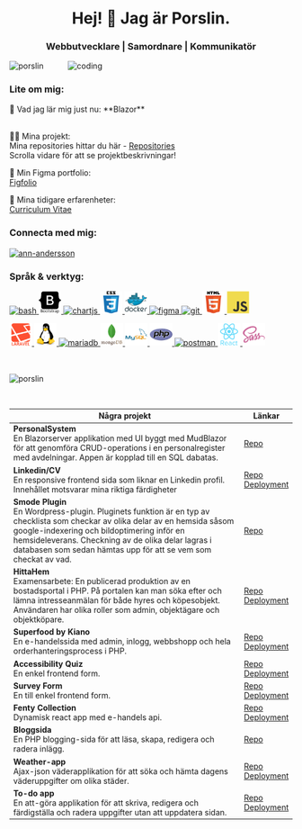 <h1 align="center">Hej! 👋 Jag är Porslin.</h1>
<h3 align="center">Webbutvecklare | Samordnare | Kommunikatör</h3>
<img align="right" alt="coding" width="400" src="https://media3.giphy.com/media/v1.Y2lkPTc5MGI3NjExdjkxazRucWIxeDFhNndxeGZpcnZ1YmN2aG1zazVnZmtrNnhlcm1uZyZlcD12MV9pbnRlcm5hbF9naWZfYnlfaWQmY3Q9cw/UVZ1M8bVwpaF7MTYNk/giphy.gif">

<p align="left"> <img src="https://komarev.com/ghpvc/?username=porslin&label=Profilvisningar&color=0e75b6&style=flat" alt="porslin" /> </p>

<h3 align="left">Lite om mig:</h3>
🌱 Vad jag lär mig just nu: **Blazor** <br><br>

👨‍💻 Mina projekt: <br>
Mina repositories hittar du här - [Repositories](https://github.com/porslin?tab=repositories) <br>
Scrolla vidare för att se projektbeskrivningar!

📝 Min Figma portfolio:<br>
[Figfolio](https://www.figma.com/file/VkwKHeBDJF9KzzhakUBZft/Figfolio?type=design&node-id=0%3A1&mode=design&t=hPDRDv7MDjrp8IWl-1)

📄 Mina tidigare erfarenheter: <br>
[Curriculum Vitae](https://porslin.github.io/linkedin/)

<h3 align="left">Connecta med mig:</h3>
<p align="left">
<a href="https://linkedin.com/in/ann-andersson-2873ab278" target="blank"><img align="center" src="https://raw.githubusercontent.com/rahuldkjain/github-profile-readme-generator/master/src/images/icons/Social/linked-in-alt.svg" alt="ann-andersson" height="30" width="40" /></a>
</p>

<h3 align="left">Språk & verktyg:</h3>
<p align="left" width="100"> 
  <a href="https://www.gnu.org/software/bash/" target="_blank" rel="noreferrer"> <img src="https://www.vectorlogo.zone/logos/gnu_bash/gnu_bash-icon.svg" alt="bash" width="40" height="40"/> </a> 
  <a href="https://getbootstrap.com" target="_blank" rel="noreferrer"> <img src="https://raw.githubusercontent.com/devicons/devicon/master/icons/bootstrap/bootstrap-plain-wordmark.svg" alt="bootstrap" width="40" height="40"/> </a> 
  <a href="https://www.chartjs.org" target="_blank" rel="noreferrer"> <img src="https://www.chartjs.org/media/logo-title.svg" alt="chartjs" width="40" height="40"/> </a> 
  <a href="https://www.w3schools.com/css/" target="_blank" rel="noreferrer"> <img src="https://raw.githubusercontent.com/devicons/devicon/master/icons/css3/css3-original-wordmark.svg" alt="css3" width="40" height="40"/> </a>
  <a href="https://www.docker.com/" target="_blank" rel="noreferrer"> <img src="https://raw.githubusercontent.com/devicons/devicon/master/icons/docker/docker-original-wordmark.svg" alt="docker" width="40" height="40"/> </a> 
  <a href="https://www.figma.com/" target="_blank" rel="noreferrer"> <img src="https://www.vectorlogo.zone/logos/figma/figma-icon.svg" alt="figma" width="40" height="40"/> </a> 
  <a href="https://git-scm.com/" target="_blank" rel="noreferrer"> <img src="https://www.vectorlogo.zone/logos/git-scm/git-scm-icon.svg" alt="git" width="40" height="40"/> </a> 
  <a href="https://www.w3.org/html/" target="_blank" rel="noreferrer"> <img src="https://raw.githubusercontent.com/devicons/devicon/master/icons/html5/html5-original-wordmark.svg" alt="html5" width="40" height="40"/> </a> 
  <a href="https://developer.mozilla.org/en-US/docs/Web/JavaScript" target="_blank" rel="noreferrer"> <img src="https://raw.githubusercontent.com/devicons/devicon/master/icons/javascript/javascript-original.svg" alt="javascript" width="40" height="40"/> </a> 
  
  <a href="https://laravel.com/" target="_blank" rel="noreferrer"> <img src="https://raw.githubusercontent.com/devicons/devicon/master/icons/laravel/laravel-plain-wordmark.svg" alt="laravel" width="40" height="40"/> </a> 
  <a href="https://www.linux.org/" target="_blank" rel="noreferrer"> <img src="https://raw.githubusercontent.com/devicons/devicon/master/icons/linux/linux-original.svg" alt="linux" width="40" height="40"/> </a> 
  <a href="https://mariadb.org/" target="_blank" rel="noreferrer"> <img src="https://www.vectorlogo.zone/logos/mariadb/mariadb-icon.svg" alt="mariadb" width="40" height="40"/> </a> 
  <a href="https://www.mongodb.com/" target="_blank" rel="noreferrer"> <img src="https://raw.githubusercontent.com/devicons/devicon/master/icons/mongodb/mongodb-original-wordmark.svg" alt="mongodb" width="40" height="40"/> </a> 
  <a href="https://www.mysql.com/" target="_blank" rel="noreferrer"> <img src="https://raw.githubusercontent.com/devicons/devicon/master/icons/mysql/mysql-original-wordmark.svg" alt="mysql" width="40" height="40"/> </a> 
  <a href="https://www.php.net" target="_blank" rel="noreferrer"> <img src="https://raw.githubusercontent.com/devicons/devicon/master/icons/php/php-original.svg" alt="php" width="40" height="40"/> </a> 
  <a href="https://postman.com" target="_blank" rel="noreferrer"> <img src="https://www.vectorlogo.zone/logos/getpostman/getpostman-icon.svg" alt="postman" width="40" height="40"/> </a> 
  <a href="https://reactjs.org/" target="_blank" rel="noreferrer"> <img src="https://raw.githubusercontent.com/devicons/devicon/master/icons/react/react-original-wordmark.svg" alt="react" width="40" height="40"/> </a> 
  <a href="https://sass-lang.com" target="_blank" rel="noreferrer"> <img src="https://raw.githubusercontent.com/devicons/devicon/master/icons/sass/sass-original.svg" alt="sass" width="40" height="40"/> </a> </p> <br>

<p><img align="center" src="https://github-readme-stats.vercel.app/api/top-langs?username=porslin&show_icons=true&theme=onedark&locale=en&layout=compact" alt="porslin" /></p><br>


Några projekt | Länkar
--- | --- 
**PersonalSystem**<br> En Blazorserver applikation med UI byggt med MudBlazor för att genomföra CRUD-operations i en personalregister med avdelningar. Appen är kopplad till en SQL dabatas. | [Repo](https://github.com/porslin/personalsystem)<br> 
**Linkedin/CV**<br> En responsive frontend sida som liknar en Linkedin profil. Innehållet motsvarar mina riktiga färdigheter | [Repo](https://github.com/porslin/linkedin)<br> [Deployment](https://porslin.github.io/linkedin/)
**Smode Plugin**<br> En Wordpress-plugin. Pluginets funktion är en typ av checklista som checkar av olika delar av en hemsida såsom google-indexering och bildoptimering inför en hemsideleverans. Checkning av de olika delar lagras i databasen som sedan hämtas upp för att se vem som checkat av vad. | [Repo](https://github.com/porslin/smode-plugin)
**HittaHem**<br> Examensarbete: En publicerad produktion av en bostadsportal i PHP. På portalen kan man söka efter och lämna intresseanmälan för både hyres och köpesobjekt. Användaren har olika roller som admin, objektägare och objektköpare. | [Repo](https://github.com/porslin/lokalhittahem)<br> [Deployment](https://cme-hittahem.nu/)
**Superfood by Kiano**<br> En e-handelssida med admin, inlogg, webbshopp och hela orderhanteringsprocess i PHP. | [Repo](https://github.com/porslin/e-butik)<br> [Deployment](https://superfood-by-kiano.cme-projects.com/)
**Accessibility Quiz**<br> En enkel frontend form. | [Repo](https://github.com/porslin/accessibility-quiz)<br> [Deployment](https://porslin.github.io/accessibility-quiz/)
**Survey Form**<br> En till enkel frontend form. | [Repo](https://github.com/porslin/survey-form)<br> [Deployment](https://porslin.github.io/survey-form/)
**Fenty Collection**<br> Dynamisk react app med e-handels api. | [Repo](https://github.com/porslin/dynamisk-react-app)<br> [Deployment](https://637965d19d407f469f349038--verdant-bubblegum-9156e1.netlify.app/)
**Bloggsida**<br> En PHP blogging-sida för att läsa, skapa, redigera och radera inlägg. | [Repo](https://github.com/porslin/bloggsida)
**Weather-app**<br> Ajax-json väderapplikation för att söka och hämta dagens väderuppgifter om olika städer. | [Repo](https://github.com/porslin/ajax-JSON-weatherapp)<br> [Deployment](https://porslin.github.io/ajax-JSON-weatherapp/)
**To-do app**<br> En att-göra applikation för att skriva, redigera och färdigställa och radera uppgifter utan att uppdatera sidan. | [Repo](https://github.com/porslin/todo-applikation)<br> [Deployment](https://github.com/porslin/todo-applikation)
















